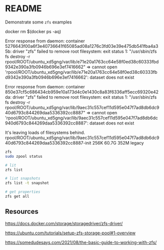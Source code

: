 # README

Demonstrate some `zfs` examples   

docker rm $(docker ps -aq)

Error response from daemon: container 5276643f00a6f3e40736641f65085ad08a1276c3fd03e39e475db541fba4a35b: driver "zfs" failed to remove root filesystem: exit status 1: "/usr/sbin/zfs fs destroy -r rpool/ROOT/ubuntu_xd5gng/var/lib/e71e20a1763cc64e58f0ed38c60333fbd9342e390a3fb0946b696e3ef7416662" => cannot open 'rpool/ROOT/ubuntu_xd5gng/var/lib/e71e20a1763cc64e58f0ed38c60333fbd9342e390a3fb0946b696e3ef7416662': dataset does not exist

Error response from daemon: container 850e37cf5c686434cb959e10a173d4c0e1430c8a83f6336aff5ecc69320e42da: driver "zfs" failed to remove root filesystem: exit status 1: "/usr/sbin/zfs fs destroy -r rpool/ROOT/ubuntu_xd5gng/var/lib/9aec31c557cef11d595e047f7ad8db6dc940d6793c844269daa5336392cc8887" => cannot open 'rpool/ROOT/ubuntu_xd5gng/var/lib/9aec31c557cef11d595e047f7ad8db6dc940d6793c844269daa5336392cc8887': dataset does not exist

It's leaving loads of filesystems behind. 
rpool/ROOT/ubuntu_xd5gng/var/lib/9aec31c557cef11d595e047f7ad8db6dc940d6793c844269daa5336392cc8887-init   256K  60.7G      352M  legacy

```sh
zfs
sudo zpool status

# lit 
zfs list

# list snapshots 
zfs list -t snapshot 

# get properties
zfs get all  
```

## Resources

https://docs.docker.com/storage/storagedriver/zfs-driver/

https://ubuntu.com/tutorials/setup-zfs-storage-pool#1-overview

https://somedudesays.com/2021/08/the-basic-guide-to-working-with-zfs/